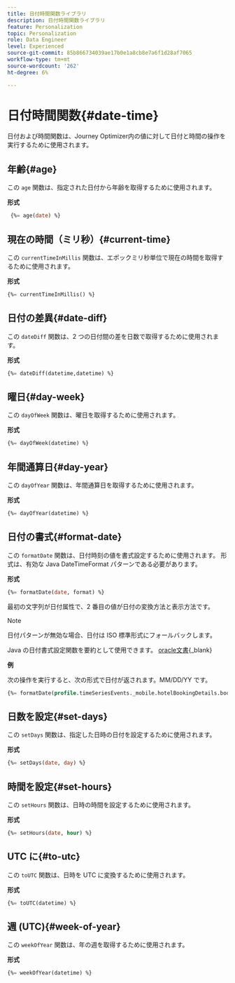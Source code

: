```yaml
---
title: 日付時間関数ライブラリ
description: 日付時間関数ライブラリ
feature: Personalization
topic: Personalization
role: Data Engineer
level: Experienced
source-git-commit: 85b866734039ae17b0e1a8cb8e7a6f1d28af7065
workflow-type: tm+mt
source-wordcount: '262'
ht-degree: 6%

---
```


# 日付時間関数{#date-time}

日付および時間関数は、Journey Optimizer内の値に対して日付と時間の操作を実行するために使用されます。

## 年齢{#age}

この `age` 関数は、指定された日付から年齢を取得するために使用されます。

**形式**

```sql
 {%= age(date) %}
```

<!--
**Example**

The following operation gets the value of the identity map for the key `example@example.com`.

```sql
 {%= age(date) %}
```
-->

## 現在の時間（ミリ秒）{#current-time}

この `currentTimeInMillis` 関数は、エポックミリ秒単位で現在の時間を取得するために使用されます。

**形式**

```sql
{%= currentTimeInMillis() %}
```

<!--
**Example**

The following operation gets all the keys for the map `identityMap`.

```sql
{%= keys(identityMap) %}
```
-->

## 日付の差異{#date-diff}

この `dateDiff` 関数は、2 つの日付間の差を日数で取得するために使用されます。

**形式**

```sql
{%= dateDiff(datetime,datetime) %}
```

<!--
**Example**

The following operation gets all the values for the map `identityMap`.

```sql
{%= values(identityMap) %}
```
-->


## 曜日{#day-week}

この `dayOfWeek` 関数は、曜日を取得するために使用されます。

**形式**

```sql
{%= dayOfWeek(datetime) %}
```

<!--
**Example**

The following operation gets all the values for the map `identityMap`.

```sql
{%= values(identityMap) %}
```
-->

## 年間通算日{#day-year}

この `dayOfYear` 関数は、年間通算日を取得するために使用されます。

**形式**

```sql
{%= dayOfYear(datetime) %}
```

<!--
**Example**

The following operation gets all the values for the map `identityMap`.

```sql
{%= values(identityMap) %}
```
-->

## 日付の書式{#format-date}

この `formatDate` 関数は、日付時刻の値を書式設定するために使用されます。 形式は、有効な Java DateTimeFormat パターンである必要があります。

**形式**

```sql
{%= formatDate(date, format) %}
```

最初の文字列が日付属性で、2 番目の値が日付の変換方法と表示方法です。

>[!NOTE]
>
> 日付パターンが無効な場合、日付は ISO 標準形式にフォールバックします。
>
> Java の日付書式設定関数を要約として使用できます。 [oracle文書](https://docs.oracle.com/javase/8/docs/api/java/time/format/DateTimeFormatter.html){_blank}

**例**

次の操作を実行すると、次の形式で日付が返されます。MM/DD/YY です。

```sql
{%= formatDate(profile.timeSeriesEvents._mobile.hotelBookingDetails.bookingDate, "MM/DD/YY") %}
```

## 日数を設定{#set-days}

この `setDays` 関数は、指定した日時の日付を設定するために使用されます。

**形式**

```sql
{%= setDays(date, day) %}
```

<!--
**Example**

The following operation gets all the values for the map `identityMap`.

```sql
{%= values(identityMap) %}
```
-->

## 時間を設定{#set-hours}

この `setHours` 関数は、日時の時間を設定するために使用されます。

**形式**

```sql
{%= setHours(date, hour) %}
```

<!--
**Example**

The following operation gets all the values for the map `identityMap`.

```sql
{%= values(identityMap) %}
```
-->


## UTC に{#to-utc}

この `toUTC` 関数は、日時を UTC に変換するために使用されます。


**形式**

```sql
{%= toUTC(datetime) %}
```

<!--
**Example**

The following operation gets all the values for the map `identityMap`.

```sql
{%= values(identityMap) %}
```
-->


## 週 (UTC){#week-of-year}

この `weekOfYear` 関数は、年の週を取得するために使用されます。

**形式**

```sql
{%= weekOfYear(datetime) %}
```

<!--
**Example**

The following operation gets all the values for the map `identityMap`.

```sql
{%= values(identityMap) %}
```
-->